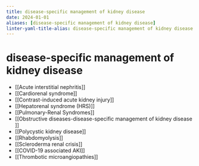 ```yaml
---
title: disease-specific management of kidney disease
date: 2024-01-01
aliases: [disease-specific management of kidney disease]
linter-yaml-title-alias: disease-specific management of kidney disease
---
```

# disease-specific management of kidney disease
* [[Acute interstitial nephritis]]
* [[Cardiorenal syndrome]]
* [[Contrast-induced acute kidney injury]]
* [[Hepatorenal syndrome (HRS)]]
* [[Pulmonary-Renal Syndromes]]
* [[Obstructive diseases-disease-specific management of kidney disease ]]
* [[Polycystic kidney disease]]
* [[Rhabdomyolysis]]
* [[Scleroderma renal crisis]]
* [[COVID-19 associated AKI]]
* [[Thrombotic microangiopathies]]
